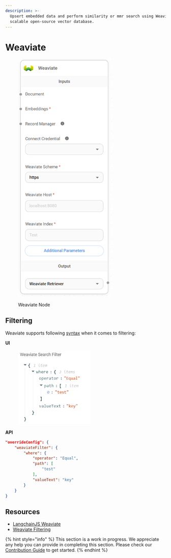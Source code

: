 ```yaml
---
description: >-
  Upsert embedded data and perform similarity or mmr search using Weaviate, a
  scalable open-source vector database.
---
```


# Weaviate

<figure><img src="../../../.gitbook/assets/image (165).png" alt="" width="295"><figcaption><p>Weaviate Node</p></figcaption></figure>

## Filtering

Weaviate supports following [syntax](https://weaviate.io/developers/weaviate/search/filters) when it comes to filtering:

**UI**

<figure><img src="../../../.gitbook/assets/image (5) (1) (1).png" alt="" width="227"><figcaption></figcaption></figure>

**API**

```json
"overrideConfig": {
    "weaviateFilter": {
        "where": {
            "operator": "Equal",
            "path": [
                "test"
            ],
            "valueText": "key"
        }
    }
}
```

## Resources

* [LangchainJS Weaviate](https://js.langchain.com/v0.1/docs/integrations/vectorstores/weaviate/#usage-query-documents)
* [Weaviate Filtering](https://weaviate.io/developers/weaviate/search/filters)

{% hint style="info" %}
This section is a work in progress. We appreciate any help you can provide in completing this section. Please check our [Contribution Guide](../../../contributing/) to get started.
{% endhint %}
